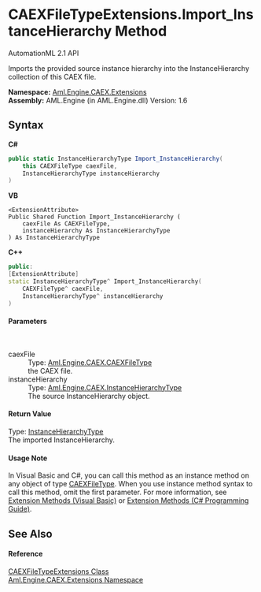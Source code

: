 # CAEXFileTypeExtensions.Import_InstanceHierarchy Method 
AutomationML 2.1 API 

Imports the provided source instance hierarchy into the InstanceHierarchy collection of this CAEX file.

**Namespace:**&nbsp;<a href="N_Aml_Engine_CAEX_Extensions">Aml.Engine.CAEX.Extensions</a><br />**Assembly:**&nbsp;AML.Engine (in AML.Engine.dll) Version: 1.6

## Syntax

**C#**<br />
``` C#
public static InstanceHierarchyType Import_InstanceHierarchy(
	this CAEXFileType caexFile,
	InstanceHierarchyType instanceHierarchy
)
```

**VB**<br />
``` VB
<ExtensionAttribute>
Public Shared Function Import_InstanceHierarchy ( 
	caexFile As CAEXFileType,
	instanceHierarchy As InstanceHierarchyType
) As InstanceHierarchyType
```

**C++**<br />
``` C++
public:
[ExtensionAttribute]
static InstanceHierarchyType^ Import_InstanceHierarchy(
	CAEXFileType^ caexFile, 
	InstanceHierarchyType^ instanceHierarchy
)
```


#### Parameters
&nbsp;<dl><dt>caexFile</dt><dd>Type: <a href="T_Aml_Engine_CAEX_CAEXFileType">Aml.Engine.CAEX.CAEXFileType</a><br />the CAEX file.</dd><dt>instanceHierarchy</dt><dd>Type: <a href="T_Aml_Engine_CAEX_InstanceHierarchyType">Aml.Engine.CAEX.InstanceHierarchyType</a><br />The source InstanceHierarchy object.</dd></dl>

#### Return Value
Type: <a href="T_Aml_Engine_CAEX_InstanceHierarchyType">InstanceHierarchyType</a><br />The imported InstanceHierarchy.

#### Usage Note
In Visual Basic and C#, you can call this method as an instance method on any object of type <a href="T_Aml_Engine_CAEX_CAEXFileType">CAEXFileType</a>. When you use instance method syntax to call this method, omit the first parameter. For more information, see <a href="https://docs.microsoft.com/dotnet/visual-basic/programming-guide/language-features/procedures/extension-methods" target="_blank" rel="noopener noreferrer">Extension Methods (Visual Basic)</a> or <a href="https://docs.microsoft.com/dotnet/csharp/programming-guide/classes-and-structs/extension-methods" target="_blank" rel="noopener noreferrer">Extension Methods (C# Programming Guide)</a>.

## See Also


#### Reference
<a href="T_Aml_Engine_CAEX_Extensions_CAEXFileTypeExtensions">CAEXFileTypeExtensions Class</a><br /><a href="N_Aml_Engine_CAEX_Extensions">Aml.Engine.CAEX.Extensions Namespace</a><br />